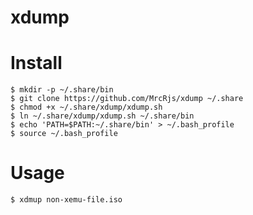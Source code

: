 # xdump

Install
=========

```
$ mkdir -p ~/.share/bin
$ git clone https://github.com/MrcRjs/xdump ~/.share
$ chmod +x ~/.share/xdump/xdump.sh
$ ln ~/.share/xdump/xdump.sh ~/.share/bin
$ echo 'PATH=$PATH:~/.share/bin' > ~/.bash_profile
$ source ~/.bash_profile
```

Usage
=====

```
$ xdmup non-xemu-file.iso
```
